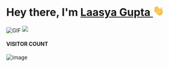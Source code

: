<h1>Hey there, I'm <a  href="https://github.com/tanyagupta0201/">Laasya Gupta </a> <img  src="https://raw.githubusercontent.com/ABSphreak/ABSphreak/master/gifs/Hi.gif" width="30px"></h1>
<img align = "center" alt="GIF" src = "https://media.giphy.com/media/535zobBPftjrYdM47D/giphy.gif" width = "400">
<img src = "https://github-readme-streak-stats.herokuapp.com?user=laasyagupta2005&theme=dark&hide_border=false" width = 500>

#### VISITOR COUNT
![image](https://profile-counter.glitch.me/laasyagupta2005/count.svg)



